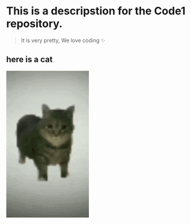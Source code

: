 # This is a descripstion for the Code1 repository.
> It is very pretty,
> We love coding ✨

## here is a cat
![](/Hello/spinningcat.gif)
